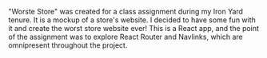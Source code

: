 "Worste Store" was created for a class assignment during my Iron Yard tenure. It is a mockup of a store's website. I decided to have some fun with it and create the worst store website ever! This is a React app, and the point of the assignment was to explore React Router and Navlinks, which are omnipresent throughout the project. 
